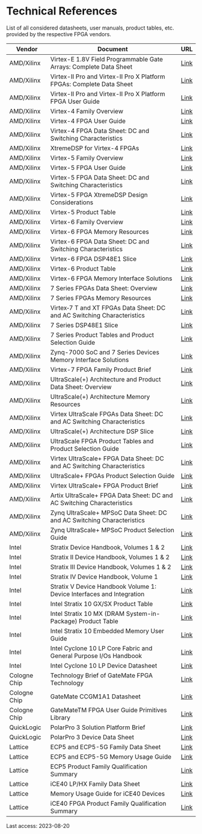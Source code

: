 # Technical References

List of all considered datasheets, user manuals, product tables, etc. provided by the respective FPGA vendors.

| Vendor 		    | Document 																	                              | URL                                             |
| ------			  | ------																		                              | ------                                          |
| AMD/Xilinx		| Virtex-E 1.8V Field Programmable Gate Arrays: Complete Data Sheet		 	  | [Link](https://docs.xilinx.com/v/u/en-US/ds022) |
| AMD/Xilinx		| Virtex-II Pro and Virtex-II Pro X Platform FPGAs: Complete Data Sheet 	| [Link](https://docs.xilinx.com/v/u/en-US/ds083) |
| AMD/Xilinx		| Virtex-II Pro and Virtex-II Pro X Platform FPGA User Guide 				      | [Link](https://docs.xilinx.com/v/u/en-US/ug012) |
| AMD/Xilinx 		| Virtex-4 Family Overview													                      | [Link](https://docs.xilinx.com/v/u/en-US/ds112) |
| AMD/Xilinx 		| Virtex-4 FPGA User Guide													                      | [Link](https://docs.xilinx.com/v/u/en-US/ug070) |
| AMD/Xilinx 		| Virtex-4 FPGA Data Sheet: DC and Switching Characteristics				      | [Link](https://docs.xilinx.com/v/u/en-US/ds302) |
| AMD/Xilinx 		| XtremeDSP for Virtex-4 FPGAs												                    | [Link](https://docs.xilinx.com/v/u/en-US/ug073) |
| AMD/Xilinx 		| Virtex-5 Family Overview													                      | [Link](https://docs.xilinx.com/v/u/en-US/ds100) |
| AMD/Xilinx 		| Virtex-5 FPGA User Guide													                      | [Link](https://docs.xilinx.com/v/u/en-US/ug190) |
| AMD/Xilinx 		| Virtex-5 FPGA Data Sheet: DC and Switching Characteristics 				      | [Link](https://docs.xilinx.com/v/u/en-US/ds202) |
| AMD/Xilinx 		| Virtex-5 FPGA XtremeDSP Design Considerations								            | [Link](https://docs.xilinx.com/v/u/en-US/ug193) |
| AMD/Xilinx 		| Virtex-5 Product Table													                        | [Link](https://docs.xilinx.com/v/u/en-US/virtex5-product-table) |
| AMD/Xilinx 		| Virtex-6 Family Overview													                      | [Link](https://docs.xilinx.com/v/u/en-US/ds150) |
| AMD/Xilinx 		| Virtex-6 FPGA Memory Resources											                    | [Link](https://docs.xilinx.com/v/u/en-US/ug363) |
| AMD/Xilinx 		| Virtex-6 FPGA Data Sheet: DC and Switching Characteristics				      | [Link](https://docs.xilinx.com/v/u/en-US/ds152) |
| AMD/Xilinx 		| Virtex-6 FPGA DSP48E1 Slice												                      | [Link](https://docs.xilinx.com/v/u/en-US/ug369) |
| AMD/Xilinx 		| Virtex-6 Product Table													                        | [Link](https://www.xilinx.com/content/dam/xilinx/support/documents/selection-guides/virtex6-product-table.pdf) |
| AMD/Xilinx 		| Virtex-6 FPGA Memory Interface Solutions									              | [Link](https://docs.xilinx.com/v/u/en-US/ds186) |
| AMD/Xilinx 		| 7 Series FPGAs Data Sheet: Overview										                  | [Link](https://docs.xilinx.com/v/u/en-US/ds180_7Series_Overview) |
| AMD/Xilinx 		| 7 Series FPGAs Memory Resources											                    | [Link](https://docs.xilinx.com/v/u/en-US/ug473_7Series_Memory_Resources) |
| AMD/Xilinx 		| Virtex‐7 T and XT FPGAs Data Sheet: DC and AC Switching Characteristics	| [Link](https://docs.xilinx.com/v/u/en-US/ds183_Virtex_7_Data_Sheet) |
| AMD/Xilinx 		| 7 Series DSP48E1 Slice													                        | [Link](https://docs.xilinx.com/v/u/en-US/ug479_7Series_DSP48E1) |
| AMD/Xilinx 		| 7 Series Product Tables and Product Selection Guide						          | [Link](https://docs.xilinx.com/v/u/en-US/7-series-product-selection-guide) |
| AMD/Xilinx 		| Zynq-7000 SoC and 7 Series Devices Memory Interface Solutions				    | [Link](https://docs.xilinx.com/v/u/en-US/ds176_7Series_MIS) |
| AMD/Xilinx 		| Virtex-7 FPGA Family Product Brief										                  | [Link](https://www.xilinx.com/content/dam/xilinx/support/documents/product-briefs/virtex7-product-brief.pdf) |
| AMD/Xilinx 		| UltraScale(+) Architecture and Product Data Sheet: Overview				      | [Link](https://docs.xilinx.com/v/u/en-US/ds890-ultrascale-overview) |
| AMD/Xilinx 		| UltraScale(+) Architecture Memory Resources								              | [Link](https://docs.xilinx.com/v/u/en-US/ug573-ultrascale-memory-resources) |
| AMD/Xilinx 		| Virtex UltraScale FPGAs Data Sheet: DC and AC Switching Characteristics	| [Link](https://docs.xilinx.com/v/u/en-US/ds893-virtex-ultrascale-data-sheet) |
| AMD/Xilinx 		| UltraScale(+) Architecture DSP Slice										                | [Link](https://docs.xilinx.com/v/u/en-US/ug579-ultrascale-dsp) |
| AMD/Xilinx 		| UltraScale FPGA Product Tables and Product Selection Guide				      | [Link](https://docs.xilinx.com/v/u/en-US/ultrascale-fpga-product-selection-guide) |
| AMD/Xilinx 		| Virtex UltraScale+ FPGA Data Sheet: DC and AC Switching Characteristics	| [Link](https://docs.xilinx.com/v/u/en-US/ds923-virtex-ultrascale-plus) |
| AMD/Xilinx 		| UltraScale+ FPGAs Product Selection Guide									              | [Link](https://docs.xilinx.com/v/u/en-US/ultrascale-plus-fpga-product-selection-guide) |
| AMD/Xilinx 		| Virtex UltraScale+ FPGA Product Brief										                | [Link](https://www.xilinx.com/content/dam/xilinx/support/documents/product-briefs/virtex-ultrascale-product-brief.pdf) |
| AMD/Xilinx 		| Artix UltraScale+ FPGA Data Sheet: DC and AC Switching Characteristics	| [Link](https://docs.xilinx.com/viewer/book-attachment/2PXOpPtpaABIt0fkzeBLnw/hvbsEUaOT0OxFhln7VEVyA) |
| AMD/Xilinx 		| Zynq UltraScale+ MPSoC Data Sheet: DC and AC Switching Characteristics	| [Link](https://docs.xilinx.com/viewer/book-attachment/sTfrXTPA6iXT4rkhrRi7qg/dfRkDKgzEvo5CsUiQJdEkg) |
| AMD/Xilinx 		| Zynq UltraScale+ MPSoC Product Selection Guide							            | [Link](https://docs.xilinx.com/v/u/en-US/zynq-ultrascale-plus-product-selection-guide) |
| Intel			    | Stratix Device Handbook, Volumes 1 & 2 									                | [Link](https://cdrdv2-public.intel.com/654452/stratix_handbook.pdf) |
| Intel			    | Stratix II Device Handbook, Volumes 1 & 2 								              | [Link](https://cdrdv2-public.intel.com/654261/stratix2_handbook.pdf) |
| Intel			    | Stratix III Device Handbook, Volumes 1 & 2 								              | [Link](https://cdrdv2-public.intel.com/654126/stratix3_handbook.pdf) |
| Intel			    | Stratix IV Device Handbook, Volume 1 										                | [Link](https://cdrdv2-public.intel.com/654799/stratix4_handbook.pdf) |
| Intel			    | Stratix V Device Handbook Volume 1: Device Interfaces and Integration 	| [Link](https://cdrdv2-public.intel.com/666675/stx5_core-683665-666675.pdf) |
| Intel			    | Intel Stratix 10 GX/SX Product Table 										                | [Link](https://cdrdv2-public.intel.com/652414/stratix-10-dx-product-table.pdf) |
| Intel			    | Intel Stratix 10 MX (DRAM System-in-Package) Product Table 				      | [Link](https://cdrdv2-public.intel.com/626393/intel-stratix-10-nx-product-table.pdf) |
| Intel			    | Intel Stratix 10 Embedded Memory User Guide 								            | [Link](https://cdrdv2-public.intel.com/780904/ug-s10-memory-683423-780904.pdf) |
| Intel			    | Intel Cyclone 10 LP Core Fabric and General Purpose I/Os Handbook 		  | [Link](https://cdrdv2-public.intel.com/667056/c10lp-51003-683777-667056.pdf) |
| Intel			    | Intel Cyclone 10 LP Device Datasheet 										                | [Link](https://cdrdv2-public.intel.com/666518/c10lp-51002-683251-666518.pdf) |
| Cologne Chip  | Technology Brief of GateMate FPGA Technology								            | [Link](https://colognechip.com/docs/CologneChip-GateMate-Productbrief-latest.pdf) |
| Cologne Chip 	| GateMate CCGM1A1 Datasheet												                      | [Link](https://colognechip.com/docs/ds1001-gatemate1-datasheet-latest.pdf) |
| Cologne Chip 	| GateMateTM FPGA User Guide Primitives Library								            | [Link](https://www.colognechip.com/docs/ug1001-gatemate1-primitives-library-latest.pdf) |
| QuickLogic 	  | PolarPro 3 Solution Platform Brief										                  | [Link](https://www.quicklogic.com/wp-content/uploads/2018/10/QuickLogic-PolarPro-3-Solution-Platform-Brief.pdf) |
| QuickLogic 	  | PolarPro 3 Device Data Sheet												                    | [Link](https://www.quicklogic.com/wp-content/uploads/2022/01/QL_PolarPro_3_Device_Data_Sheet_Oct-13_2021.pdf) |
| Lattice 		  | ECP5 and ECP5-5G Family Data Sheet										                  | [Link](https://www.latticesemi.com/view_document?document_id=50461) |
| Lattice 		  | ECP5 and ECP5-5G Memory Usage Guide										                  | [Link](https://www.latticesemi.com/view_document?document_id=50466) |
| Lattice 		  | ECP5 Product Family Qualification Summary									              | [Link](https://www.latticesemi.com/view_document?document_id=51005) |
| Lattice 		  | iCE40 LP/HX Family Data Sheet												                    | [Link](https://www.latticesemi.com/view_document?document_id=49312) |
| Lattice 		  | Memory Usage Guide for iCE40 Devices										                | [Link](https://www.latticesemi.com/view_document?document_id=47775) |
| Lattice 		  | iCE40 FPGA Product Family Qualification Summary							            | [Link](https://www.latticesemi.com/view_document?document_id=50271) |

Last access: 2023-08-20
